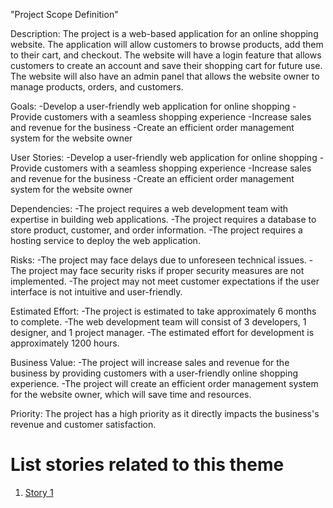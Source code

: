 "Project Scope Definition"

Description: The project is a web-based application for an online shopping website. The application will allow customers to browse products, add them to their cart, and checkout. The website will have a login feature that allows customers to create an account and save their shopping cart for future use. The website will also have an admin panel that allows the website owner to manage products, orders, and customers.

Goals: 
-Develop a user-friendly web application for online shopping
-Provide customers with a seamless shopping experience
-Increase sales and revenue for the business
-Create an efficient order management system for the website owner

User Stories: 
-Develop a user-friendly web application for online shopping
-Provide customers with a seamless shopping experience
-Increase sales and revenue for the business
-Create an efficient order management system for the website owner

Dependencies: 
-The project requires a web development team with expertise in building web applications.
-The project requires a database to store product, customer, and order information.
-The project requires a hosting service to deploy the web application.

Risks:
-The project may face delays due to unforeseen technical issues.
-The project may face security risks if proper security measures are not implemented.
-The project may not meet customer expectations if the user interface is not intuitive and user-friendly.

Estimated Effort:
-The project is estimated to take approximately 6 months to complete.
-The web development team will consist of 3 developers, 1 designer, and 1 project manager.
-The estimated effort for development is approximately 1200 hours.

Business Value:
-The project will increase sales and revenue for the business by providing customers with a user-friendly online shopping experience.
-The project will create an efficient order management system for the website owner, which will save time and resources.

Priority:
The project has a high priority as it directly impacts the business's revenue and customer satisfaction.


# List stories related to this theme
1. [Story 1](documentation/templates/theme/initiatives/epics/stories/story_template.md)